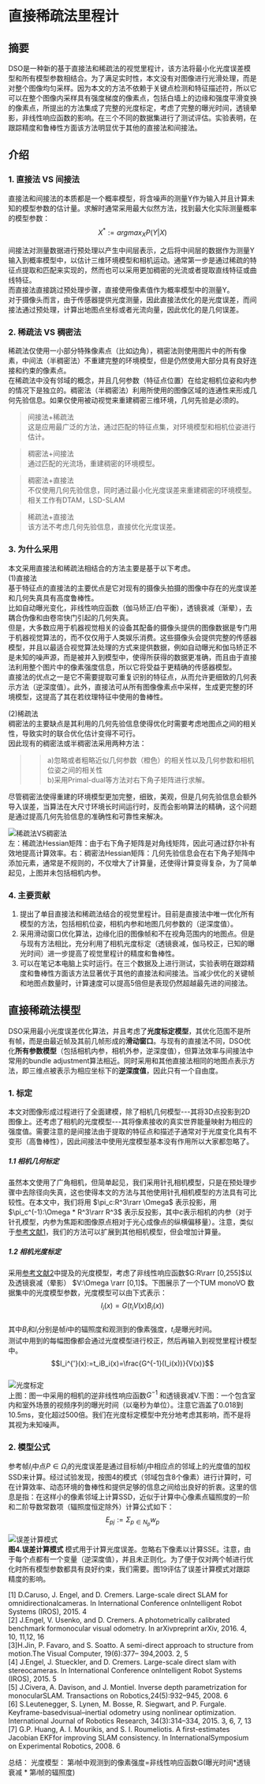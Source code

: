 <script type="text/javascript" src="http://cdn.mathjax.org/mathjax/latest/MathJax.js?config=default"></script>

# 直接稀疏法里程计

## 摘要  
DSO是一种新的基于直接法和稀疏法的视觉里程计，该方法将最小化光度误差模型和所有模型参数相结合。为了满足实时性，本文没有对图像进行光滑处理，而是对整个图像均匀采样。因为本文的方法不依赖于关键点检测和特征描述符，所以它可以在整个图像内采样具有强度梯度的像素点，包括白墙上的边缘和强度平滑变换的像素点，所提出的方法集成了完整的光度标定，考虑了完整的曝光时间，透镜晕影，非线性响应函数的影响。在三个不同的数据集进行了测试评估。实验表明，在跟踪精度和鲁棒性方面该方法明显优于其他的直接法和间接法。

## 介绍  

### 1. 直接法 VS 间接法  
直接法和间接法的本质都是一个概率模型，将含噪声的测量Y作为输入并且计算未知的模型参数的估计量。求解时通常采用最大似然方法，找到最大化实际测量概率的模型参数：  
$$X^*:=argmax_XP(Y|X)$$

间接法对测量数据进行预处理以产生中间层表示，之后将中间层的数据作为测量Y输入到概率模型中，以估计三维环境模型和相机运动。通常第一步是通过稀疏的特征点提取和匹配来实现的，然而也可以采用更加稠密的光流或者提取直线特征或曲线特征。  
而直接法直接跳过预处理步骤，直接使用像素值作为概率模型中的测量Y。  
对于摄像头而言，由于传感器提供光度测量，因此直接法优化的是光度误差，而间接法通过预处理，计算出地图点坐标或者光流向量，因此优化的是几何误差。  
### 2. 稀疏法 VS 稠密法  
稀疏法仅使用一小部分特殊像素点（比如边角），稠密法则使用图片中的所有像素，中间法（半稠密法）不重建完整的环境模型，但是仍然使用大部分具有良好连接和约束的像素点。  
在稀疏法中没有邻域的概念，并且几何参数（特征点位置）在给定相机位姿和内参的情况下是独立的。稠密法（半稠密法）利用所使用的图像区域的连通性来形成几何先验信息。如果仅使用被动视觉来重建稠密三维环境，几何先验是必须的。
>间接法+稀疏法  
这是应用最广泛的方法，通过匹配的特征点集，对环境模型和相机位姿进行估计。

>稠密法+间接法  
通过匹配的光流场，重建稠密的环境模型。  

>稠密法+直接法  
不仅使用几何先验信息，同时通过最小化光度误差来重建稠密的环境模型。相关工作有DTAM，LSD-SLAM  

>稀疏法+直接法  
该方法不考虑几何先验信息，直接优化光度误差。

### 3. 为什么采用  
本文采用直接法和稀疏法相结合的方法主要是基于以下考虑。  
(1)直接法  
基于特征点的直接法的主要优点是它对现有的摄像头拍摄的图像中存在的光度误差和几何失真具有高度鲁棒性。  
比如自动曝光变化，非线性响应函数（伽马矫正/白平衡），透镜衰减（渐晕），去耦合伪像和由卷帘快门引起的几何失真。  
但是，大多数应用于机器视觉相关的设备其配备的摄像头提供的图像数据是专门用于机器视觉算法的，而不仅仅用于人类娱乐消费。这些摄像头会提供完整的传感器模型，并且以最适合视觉算法处理的方式来提供数据，例如自动曝光和伽马矫正不是未知的噪声源，而是被并入到模型中，使得所获得的数据更准确，而且由于直接法利用整个图片中的像素强度信息，所以它将受益于更精确的传感器模型。  
直接法的优点之一是它不需要提取可重复识别的特征点，从而允许更细致的几何表示方法（逆深度值）。此外，直接法可从所有图像像素点中采样，生成更完整的环境模型，这提高了其在若纹理特征中使用的鲁棒性。  

(2)稀疏法  
稠密法的主要缺点是其利用的几何先验信息使得优化时需要考虑地图点之间的相关性，导致实时的联合优化估计变得不可行。  
因此现有的稠密法或半稠密法采用两种方法：  
>>a)忽略或者粗略近似几何参数（橙色）的相关性以及几何参数和相机位姿之间的相关性  
b)采用Primal-dual等方法对右下角子矩阵进行求解。

尽管稠密法使得重建的环境模型更加完整，细致，美观，但是几何先验信息会额外导入误差，当算法在大尺寸环境长时间运行时，反而会影响算法的精确，这个问题是通过提高几何先验信息的准确性和可靠性来解决。

![稀疏法VS稠密法](https://github.com/MRwangmaomao/VSLAM/blob/master/DSO/pic/sparse_vs_dense.png)  
左：稀疏法Hessian矩阵：由于右下角子矩阵是对角线矩阵，因此可通过舒尔补有效地提高计算效率。右：稠密法Hessian矩阵：几何先验信息会在右下角子矩阵中添加元素，通常是不规则的，不仅增大了计算量，还使得计算变得复杂，为了简单起见，上图并未包括相机内参。

### 4. 主要贡献
1. 提出了单目直接法和稀疏法结合的视觉里程计。目前是直接法中唯一优化所有模型的方法，包括相机位姿，相机内参和地图几何参数的（逆深度值）。
2. 采用滑动窗口优化算法，边缘化旧的图像帧和不在视角范围内的地图点。但是与现有方法相比，充分利用了相机光度标定（透镜衰减，伽马校正，已知的曝光时间）进一步提高了视觉里程计的精度和鲁棒性。
3. 可以在笔记本电脑上实时运行。在三个数据及上进行测试，实验表明在跟踪精度和鲁棒性方面该方法显著优于其他的直接法和间接法。当减少优化的关键帧和地图点数量时，计算速度可以提高5倍但是表现仍然超越最先进的间接法。

## 直接稀疏法模型  
DSO采用最小光度误差优化算法，并且考虑了**光度标定模型**，其优化范围不是所有帧，而是由最近帧及其前几帧形成的**滑动窗口**。与现有的直接法不同，DSO优化**所有参数模型**（包括相机内参，相机外参，逆深度值），但算法效率与间接法中常用的bundle adjustment算法相近。同时采用和其他直接法相同的地图点表示方法，即三维点被表示为相应坐标下的**逆深度值**，因此只有一个自由度。

### 1. 标定  
本文对图像形成过程进行了全面建模，除了相机几何模型---其将3D点投影到2D图像上。还考虑了相机的光度模型---其将像素接收的真实世界能量映射为相应的强度值。需要注意的是间接法由于提取的特征点和描述子通常对于光度变化具有不变形（高鲁棒性），因此间接法中使用光度模型基本没有作用所以大家都忽略了。  
##### 1.1 相机几何标定  
虽然本文使用了广角相机，但简单起见，我们采用针孔相机模型，只是在预处理步骤中去除径向失真，这也使得本文的方法与其他使用针孔相机模型的方法具有可比较性。在本文中，我们将用 $\pi_c:R^3\rarr \Omega$ 表示投影，用$\pi_c^(-1):\Omega * R^3\rarr R^3$ 表示反投影，其中c表示相机的内参（对于针孔模型，内参为焦距和图像原点相对于光心成像点的纵横偏移量）。注意，类似于[参考文献1](https://ieeexplore.ieee.org/stamp/stamp.jsp?tp=&arnumber=7353366)，我们的方法可以扩展到其他相机模型，但会增加计算量。
##### 1.2 相机光度标定  
采用[参考文献2](https://arxiv.org/pdf/1607.02555.pdf)中提及的光度模型，考虑了非线性响应函数$G:R\rarr [0,255]$以及透镜衰减（晕影） $V:\Omega \rarr [0,1]$。下图展示了一个TUM monoVO 数据集中的光度模型参数，光度模型可以由下式表示：
$$I_i(x)=G(t_iV(x)B_i(x))$$  
其中$B_i$和$I_i$分别是帧$i$中的辐照度和观测到的像素强度，$t_i$是曝光时间。  
测试中用到的每幅图像都会通过光度模型进行校正，然后再输入到视觉里程计模型中。
$$I_i^{'}(x):=t_iB_i(x)=\frac{G^{-1}(I_i(x))}{V(x)}$$  
![光度标定](https://github.com/MRwangmaomao/VSLAM/blob/master/DSO/pic/光度标定.png)  
上图：图一中采用的相机的逆非线性响应函数$G^{-1}$ 和透镜衰减V.下图：一个包含室内和室外场景的视频序列的曝光时间（以毫秒为单位）。注意它涵盖了0.018到10.5ms，变化超过500倍。我们在光度标定模型中充分地考虑其影响，而不是将其视为未知噪声。

### 2. 模型公式
参考帧$I_i$中点$P \in \Omega_i$的光度误差是通过目标帧$I_j$中相应点的邻域上的光度值的加权SSD来计算。经过试验发现，按图4的模式（邻域包含8个像素）进行计算时，可在计算效率、动态环境的鲁棒性和提供足够的信息之间给出良好的折衷。这里的信息是指：在这样小的像素邻域上计算SSD，近似于计算中心像素点辐照度的一阶和二阶导数常数项（辐照度恒定除外）计算公式如下：
$$E_{pj}:=\Sigma_{p\in N_p}w_p $$

![误差计算模式](https://github.com/MRwangmaomao/VSLAM/blob/master/DSO/pic/误差计算模式.png)  
**图4.误差计算模式**  模式用于计算光度误差。忽略右下像素以计算SSE。注意，由于每个点都有一个变量（逆深度值），并且未正则化。为了便于仅对两个帧进行优化时所有模型参数都具有良好约束，我们需要。图19评估了误差计算模式对跟踪精度的影响。

[1] D.Caruso, J. Engel, and D. Cremers. Large-scale direct SLAM for omnidirectionalcameras. In International Conference onIntelligent Robot Systems (IROS), 2015. 4  
[2] J.Engel, V. Usenko, and D. Cremers. A photometrically calibrated benchmark formonocular visual odometry. In arXivpreprint arXiv, 2016. 4, 10, 11,12, 16  
[3]H.Jin, P. Favaro, and S. Soatto. A semi-direct approach to structure from motion.The Visual Computer, 19(6):377– 394,2003. 2, 5    
[4] J.Engel, J. Stueckler, and D. Cremers. Large-scale direct slam with stereocameras. In International Conference onIntelligent Robot Systems (IROS), 2015. 5  
[5] J.Civera, A. Davison, and J. Montiel. Inverse depth parametrization for monocularSLAM. Transactions on Robotics,24(5):932–945, 2008. 6  
[6] S.Leutenegger, S. Lynen, M. Bosse, R. Siegwart, and P. Furgale. Keyframe-basedvisual–inertial odometry using nonlinear optimization. International Journal of Robotics Research, 34(3):314–334, 2015. 3, 6, 7, 13  
[7] G.P. Huang, A. I. Mourikis, and S. I. Roumeliotis. A first-estimates Jacobian EKFfor improving SLAM consistency. In InternationalSymposium on Experimental Robotics, 2008. 6

总结：
光度模型：
第$i$帧中观测到的像素强度=非线性响应函数G(曝光时间*透镜衰减 * 第$i$帧的辐照度)
